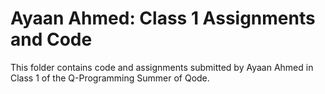 # Ayaan Ahmed: Class 1 Assignments and Code
This folder contains code and assignments submitted by Ayaan Ahmed in Class 1 of the Q-Programming Summer of Qode.